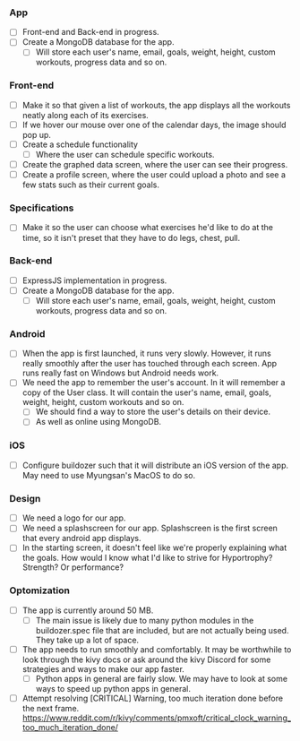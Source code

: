 ### App

- [ ] Front-end and Back-end in progress.
- [ ] Create a MongoDB database for the app.
  - [ ] Will store each user's name, email, goals, weight, height, custom workouts, progress data and so on.

### Front-end

- [ ] Make it so that given a list of workouts, the app displays all the workouts neatly along each of its exercises.
- [ ] If we hover our mouse over one of the calendar days, the image should pop up.
- [ ] Create a schedule functionality
  - [ ] Where the user can schedule specific workouts.
- [ ] Create the graphed data screen, where the user can see their progress.
- [ ] Create a profile screen, where the user could upload a photo and see a few stats such as their current goals.

### Specifications

- [ ] Make it so the user can choose what exercises he'd like to do at the time, so it isn't preset that they have to do legs, chest, pull.

### Back-end

- [ ] ExpressJS implementation in progress.
- [ ] Create a MongoDB database for the app.
  - [ ] Will store each user's name, email, goals, weight, height, custom workouts, progress data and so on.

### Android

- [ ] When the app is first launched, it runs very slowly. However, it runs really smoothly after the user has touched through each screen. App runs really fast on Windows but Android needs work.
- [ ] We need the app to remember the user's account. In it will remember a copy of the User class. It will contain the user's name, email, goals, weight, height, custom workouts and so on.
  - [ ] We should find a way to store the user's details on their device.
  - [ ] As well as online using MongoDB.

### iOS

- [ ] Configure buildozer such that it will distribute an iOS version of the app. May need to use Myungsan's MacOS to do so.

### Design

- [ ] We need a logo for our app.
- [ ] We need a splashscreen for our app. Splashscreen is the first screen that every android app displays.
- [ ] In the starting screen, it doesn't feel like we're properly explaining what the goals. How would I know what I'd like to strive for Hyportrophy? Strength? Or performance?

### Optomization

- [ ] The app is currently around 50 MB.
  - [ ] The main issue is likely due to many python modules in the buildozer.spec file that are included, but are not actually being used. They take up a lot of space.
- [ ] The app needs to run smoothly and comfortably. It may be worthwhile to look through the kivy docs or ask around the kivy Discord for some strategies and ways to make our app faster.
  - [ ] Python apps in general are fairly slow. We may have to look at some ways to speed up python apps in general.
- [ ] Attempt resolving [CRITICAL] Warning, too much iteration done before the next frame. <https://www.reddit.com/r/kivy/comments/pmxoft/critical_clock_warning_too_much_iteration_done/>
